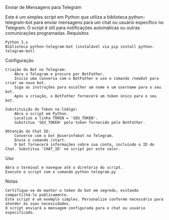 Enviar de Mensagens para Telegram

Este é um simples script em Python que utiliza a biblioteca python-telegram-bot para enviar mensagens para um chat ou usuário específico no Telegram. O script é útil para notificações automáticas ou outras comunicações programadas.
Requisitos

    Python 3.x
    Biblioteca python-telegram-bot (instalável via pip install python-telegram-bot)

Configuração

    Criação do Bot no Telegram:
        Abra o Telegram e procure por BotFather.
        Inicie uma conversa com o BotFather e use o comando /newbot para criar um novo bot.
        Siga as instruções para escolher um nome e um username para o seu bot.
        Após a criação, o BotFather fornecerá um token único para o seu bot.

    Substituição do Token no Código:
        Abra o script em Python.
        Localize a linha TOKEN = 'SEU_TOKEN'.
        Substitua 'SEU_TOKEN' pelo token fornecido pelo BotFather.

    Obtenção do Chat ID:
        Converse com o bot @userinfobot no Telegram.
        Envie o comando /start.
        O bot fornecerá informações sobre sua conta, incluindo o ID do Chat. Substitua 'CHAT_ID' no script por este valor.

Uso

    Abra o terminal e navegue até o diretório do script.
    Execute o script com o comando python telegram.py

Notas

    Certifique-se de manter o token do bot em segredo, evitando compartilhá-lo publicamente.
    Este script é um exemplo simples. Personalize conforme necessário para atender às suas necessidades.
    O script enviará a mensagem configurada para o chat ou usuário especificado.
